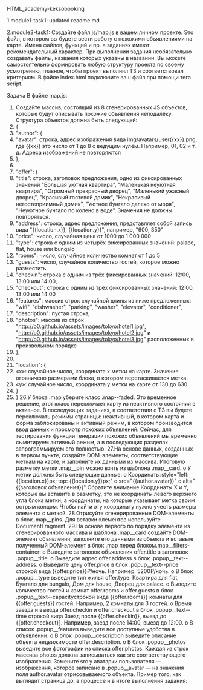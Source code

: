 HTML_academy-keksobooking

1.module1-task1:
  updated readme.md

2.module3-task1:
  Создайте файл js/map.js в вашем личном проекте. Это файл, в котором вы будете вести работу с похожими объявлениями на карте.
  Имена файлов, функций и пр. в заданиях имеют рекомендательный характер.
  При выполнении задания необязательно создавать файлы, названия которых указаны в названии. Вы можете самостоятельно формировать любую структуру проекта по своему усмотрению, главное, чтобы проект выполнял ТЗ и соответствовал критериям.
  В файле index.html подключите ваш файл при помощи тега script.

  Задача
  В файле map.js:
  1. Создайте массив, состоящий из 8 сгенерированных JS объектов, которые будут описывать похожие объявления неподалёку. Структура объектов должна быть следующей:
  2. {
  3. "author": {
  4. "avatar": строка, адрес изображения вида img/avatars/user{{xx}}.png, где {{xx}} это число от 1 до 8 с ведущим нулём. Например, 01, 02 и т. д. Адреса изображений не повторяются
  5. },
  6.
  7. "offer": {
  8. "title": строка, заголовок предложения, одно из фиксированных значений "Большая уютная квартира", "Маленькая неуютная квартира", "Огромный прекрасный дворец", "Маленький ужасный дворец", "Красивый гостевой домик", "Некрасивый негостеприимный домик", "Уютное бунгало далеко от моря", "Неуютное бунгало по колено в воде". Значения не должны повторяться.
  9. "address": строка, адрес предложения, представляет собой запись вида "{{location.x}}, {{location.y}}", например, "600, 350"
  10. "price": число, случайная цена от 1000 до 1 000 000
  11. "type": строка с одним из четырёх фиксированных значений: palace, flat, house или bungalo
  12. "rooms": число, случайное количество комнат от 1 до 5
  13. "guests": число, случайное количество гостей, которое можно разместить
  14. "checkin": строка с одним из трёх фиксированных значений: 12:00, 13:00 или 14:00,
  15. "checkout": строка с одним из трёх фиксированных значений: 12:00, 13:00 или 14:00
  16. "features": массив строк случайной длины из ниже предложенных: "wifi", "dishwasher", "parking", "washer", "elevator", "conditioner",
  17. "description": пустая строка,
  18. "photos": массив из строк "http://o0.github.io/assets/images/tokyo/hotel1.jpg", "http://o0.github.io/assets/images/tokyo/hotel2.jpg" и "http://o0.github.io/assets/images/tokyo/hotel3.jpg" расположенных в произвольном порядке
  19. },
  20.
  21. "location": {
  22. «x»: случайное число, координата x метки на карте. Значение ограничено размерами блока, в котором перетаскивается метка.
  23. «y»: случайное число, координата y метки на карте от 130 до 630.
  24. }
  25. }
  26.У блока .map уберите класс .map--faded.
  Это временное решение, этот класс переключает карту из неактивного состояния в активное. В последующих заданиях, в соответствии с ТЗ вы будете переключать режимы страницы: неактивный, в котором карта и форма заблокированы и активный режим, в котором производится ввод данных и просмотр похожих объявлений. Сейчас, для тестирования функции генерации похожих объявлений мы временно сымитируем активный режим, а в последующих разделах запрограммируем его полностью.
  27.На основе данных, созданных в первом пункте, создайте DOM-элементы, соответствующие меткам на карте, и заполните их данными из массива. Итоговую разметку метки .map__pin можно взять из шаблона .map__card.
  o У метки должны быть следующие данные:
  o Координаты:style="left: {{location.x}}px; top: {{location.y}}px;"
  o src="{{author.avatar}}"
  o alt="{{заголовок объявления}}"
  Обратите внимание
  Координаты X и Y, которые вы вставите в разметку, это не координаты левого верхнего угла блока метки, а координаты, на которые указывает метка своим острым концом. Чтобы найти эту координату нужно учесть размеры элемента с меткой.
  28.Отрисуйте сгенерированные DOM-элементы в блок .map__pins. Для вставки элементов используйте DocumentFragment.
  29.На основе первого по порядку элемента из сгенерированного массива и шаблона .map__card создайте DOM-элемент объявления, заполните его данными из объекта и вставьте полученный DOM-элемент в блок .map перед блоком.map__filters-container:
  o Выведите заголовок объявления offer.title в заголовок .popup__title.
  o Выведите адрес offer.address в блок .popup__text--address.
  o Выведите цену offer.price в блок .popup__text--price строкой вида {{offer.price}}₽/ночь. Например, 5200₽/ночь.
  o В блок .popup__type выведите тип жилья offer.type: Квартира для flat, Бунгало для bungalo, Дом для house, Дворец для palace.
  o Выведите количество гостей и комнат offer.rooms и offer.guests в блок .popup__text--capacityстрокой вида {{offer.rooms}} комнаты для {{offer.guests}} гостей. Например, 2 комнаты для 3 гостей.
  o Время заезда и выезда offer.checkin и offer.checkout в блок .popup__text--time строкой вида Заезд после {{offer.checkin}}, выезд до {{offer.checkout}}. Например, заезд после 14:00, выезд до 12:00.
  o В список .popup__features выведите все доступные удобства в объявлении.
  o В блок .popup__description выведите описание объекта недвижимости offer.description.
  o В блок .popup__photos выведите все фотографии из списка offer.photos. Каждая из строк массива photos должна записываться как src соответствующего изображения.
  Замените src у аватарки пользователя — изображения, которое записано в .popup__avatar — на значения поля author.avatar отрисовываемого объекта.
  Пример того, как выглядит страница до, в процессе и в итоге выполнения задания: